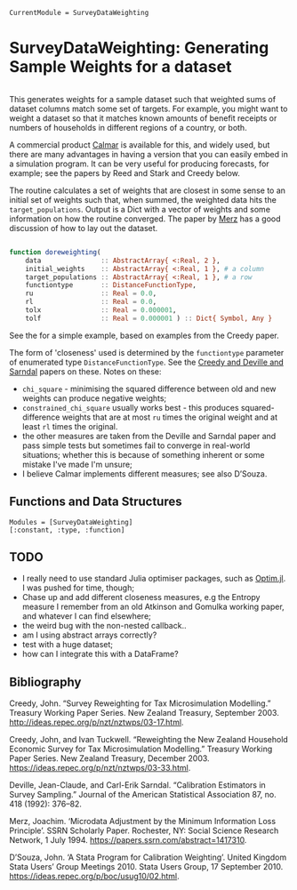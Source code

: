 ```@meta
CurrentModule = SurveyDataWeighting
```

# SurveyDataWeighting: Generating Sample Weights for a dataset


```@index
```

This generates weights for a sample dataset such that weighted sums of dataset columns match some set of targets. For example, you might want to weight a dataset so that it matches known amounts of benefit receipts or numbers of
households in different regions of a country, or both.

A commercial product [Calmar](http://vesselinov.com/CalmarEngDoc.pdf) is available for this, and widely used, but there are many advantages in having a version that you can easily embed in a simulation program. It can be very useful for producing forecasts, for example; see the papers by Reed and Stark and Creedy below.

The routine calculates a set of weights that are closest in some sense to an
initial set of weights such that, when summed, the weighted data hits the
`target_populations`. Output is a Dict with a vector of weights and some
information on how the routine converged. The paper by [Merz](biblio.md) has a
good discussion of how to lay out the dataset.

```julia

function doreweighting(
    data               :: AbstractArray{ <:Real, 2 },
    initial_weights    :: AbstractArray{ <:Real, 1 }, # a column
    target_populations :: AbstractArray{ <:Real, 1 }, # a row
    functiontype       :: DistanceFunctionType,
    ru                 :: Real = 0.0,
    rl                 :: Real = 0.0,
    tolx               :: Real = 0.000001,
    tolf               :: Real = 0.000001 ) :: Dict{ Symbol, Any }

```
See the for a simple example, based on examples from the Creedy paper.

The form of 'closeness' used is determined by the `functiontype` parameter of
enumerated type `DistanceFunctionType`. See the [Creedy and Deville and
Sarndal](#Bibliography) papers on these. Notes on these:

* `chi_square` - minimising the squared difference between old and new weights can produce negative weights;
* `constrained_chi_square` usually works best - this produces squared-difference weights that are at most `ru` times the original weight and at least `rl` times the original.
* the other measures are taken from the Deville and Sarndal paper and pass simple tests but sometimes fail to converge in real-world situations; whether this is because of something inherent or some mistake I've made I'm unsure;
* I believe Calmar implements different measures; see also D’Souza.

## Functions and Data Structures

```@autodocs
Modules = [SurveyDataWeighting]
[:constant, :type, :function]
```

## TODO

* I really need to use standard Julia optimiser packages, such as [Optim.jl](https://github.com/JuliaNLSolvers/Optim.jl). I was pushed for time, though;
* Chase up and add different closeness measures, e.g the Entropy measure I remember from an old Atkinson and Gomulka working paper, and whatever I can find elsewhere;
* the weird bug with the non-nested callback..
* am I using abstract arrays correctly?
* test with a huge dataset;
* how can I integrate this with a DataFrame?

## Bibliography

Creedy, John. “Survey Reweighting for Tax Microsimulation Modelling.” Treasury Working Paper Series. New Zealand Treasury, September 2003. http://ideas.repec.org/p/nzt/nztwps/03-17.html.

Creedy, John, and Ivan Tuckwell. “Reweighting the New Zealand Household Economic Survey for Tax Microsimulation Modelling.” Treasury Working Paper Series. New Zealand Treasury, December 2003. https://ideas.repec.org/p/nzt/nztwps/03-33.html.

Deville, Jean-Claude, and Carl-Erik Sarndal. “Calibration Estimators in Survey Sampling.” Journal of the American Statistical Association 87, no. 418 (1992): 376–82.

Merz, Joachim. ‘Microdata Adjustment by the Minimum Information Loss Principle’. SSRN Scholarly Paper. Rochester, NY: Social Science Research Network, 1 July 1994. https://papers.ssrn.com/abstract=1417310.

D’Souza, John. ‘A Stata Program for Calibration Weighting’. United Kingdom Stata Users’ Group Meetings 2010. Stata Users Group, 17 September 2010. https://ideas.repec.org/p/boc/usug10/02.html.
